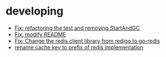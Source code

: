 # developing
- [Fix: refactoring the test and removing StartAndGC](https://github.com/beego/beego/pull/1)
- [Fix: modify README](https://github.com/beego/beego/pull/2)
- [Fix: Change the redis client library from redigo to go-redis](https://github.com/beego/beego-cache/pull/15)
- [rename cache key to prefix of redis implementation](https://github.com/beego/beego-cache/pull/17)
